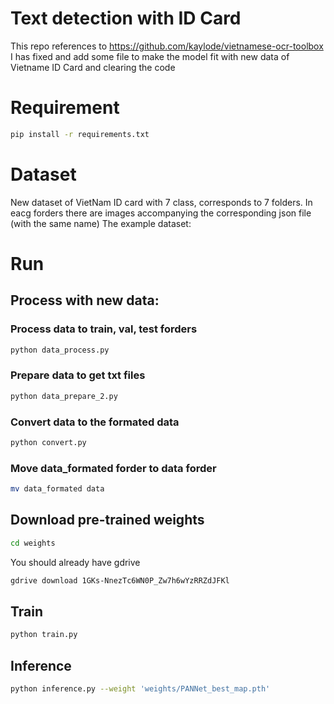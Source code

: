 # Text detection with ID Card
This repo references to https://github.com/kaylode/vietnamese-ocr-toolbox
I has fixed and add some file to make the model fit with new data of Vietname ID Card and clearing the code

# Requirement
```bash
pip install -r requirements.txt
```

# Dataset
New dataset of VietNam ID card with 7 class, corresponds to 7 folders.
In eacg forders there are images accompanying the corresponding json file (with the same name)
The example dataset:

# Run

## Process with new data:

### Process data to train, val, test forders
```bash
python data_process.py
```

### Prepare data to get txt files
```bash
python data_prepare_2.py
```

### Convert data to the formated data
```bash
python convert.py
```

### Move data_formated forder to data forder
```bash
mv data_formated data
```

## Download pre-trained weights
```bash
cd weights
```
You should already have gdrive
```bash
gdrive download 1GKs-NnezTc6WN0P_Zw7h6wYzRRZdJFKl
```
## Train
```bash
python train.py
```

## Inference
```bash
python inference.py --weight 'weights/PANNet_best_map.pth'
```



